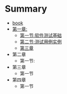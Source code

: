 # Summary

* [book](README.md)
* [第一章:](chapter1.md)
  * [第一节:软件测试基础](chapter1/di-yi-82823a-ruan-jian-ce-shi-ji-chu.md)
  * [第二节:测试用例实例](chapter1/di-er-82823a-ce-shi-yong-li-shi-li.md)
  * [第三章](chapter1/di-san-zhang.md)
* 第二章
  * 第一节:
* 第三章
  * 第一节
* 第四章
  * 第一节

